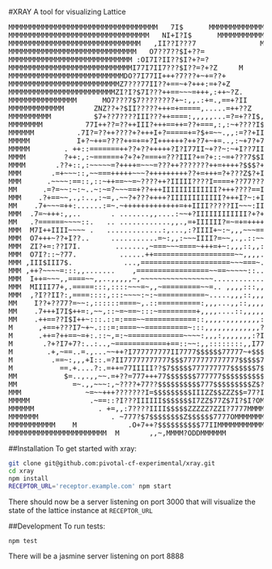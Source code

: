 #XRAY
A tool for visualizing Lattice 

<pre>
MMMMMMMMMMMMMMMMMMMMMMMMMMMMMMMMMMM   7I$      MMMMMMMMMMMMMMMMMMMMMMMMMMMMMMMMM
MMMMMMMMMMMMMMMMMMMMMMMMMMMMMMMMM   NI+I?I$      MMMMMMMMMMMMMMMMMMMMMMMMMMMMMMM
MMMMMMMMMMMMMMMMMMMMMMMMMMMMMMM   ,II??I???7               MMMMMMMMMMMMMMMMMMMMM
MMMMMMMMMMMMMMMMMMMMMMMMMMMMMM   O7??7??$I+??=              MMMMMMMMMMMMMMMMMMMM
MMMMMMMMMMMMMMMMMMMMMMMMMMMMM :OI7I?II??$I?+?=?             MMMMMMMMMMMMMMMMMMMM
MMMMMMMMMMMMMMMMMMMMMMMMMMMMMI77I7II7???$I??=?+?Z     M     MMMMMMMMMMMMMMMMMMMM
MMMMMMMMMMMMMMMMMMMMMMMMMMMDO?7I77II+++?7???+~+=??+         MMMMMMMMMMMMMMMMMMMM
MMMMMMMMMMMMMMMMMMMMMMMMMMZ7???77II??+==~+?+++:=+?+Z         MMMMMMMMMMMMMMMMMMM
MMMMMMMMMMMMMMMMMMMMMMMMMZI?I?$7I???++==~~~=+++,:++~?Z.       MMMMMMMMMMMMMMMMMM
MMMMMMMMMMMMMMMM      MO7???7$7????????+~:,,.:+=.,==+?II       MMMMMMMMMMMMMMMMM
MMMMMMMMMMMMM       ZNZ??+?$II?????+++=+=====,.....=++??Z        MMMMMMMMMMMMMMM
MMMMMMMMMM          $7+??7????III???++====:,,,,,...=?=+??I$,     MMMMMMMMMMMMMMM
MMMMMMMM          77I++??=??++III?+++==++=??+===,:,:~+????I$.      MMMMMMMMMMMMM
MMMMMM          .7I?=??++????+?+++I+?=====+=?$+=~~.,,:=??+III$      MMMMMMMMMMMM
MMMMM           I+?~++=????++=+=+?I++++++?++?7+~+=..,:~+7?+7I7$,     MMMMMMMMMMM
MMMMM        . ++::=======++??+??+++++?I?I77II~+??~:~+I??7II7777M     MMMMMMMMMM
MMMM         ?++:,:~======+?+?+?===+=???III?+=?+::~=+???7$$I777I7M    MMMMMMMMMM
MMMM       .??+::,:~~~~~=?++++=~~~=???++???????++=++++?$$$?+I777777,   MMMMMMMMM
MMM       .=+~~~::,~~===+++++~~~?+++++++++??+=+++=?+???Z$?+IIIII777I     MMMMMMM
MMM      .~~~~:==::,::~++==~~=~????++?IIIII????I====+??77?????II77~II     MMMMMM
MM      .=?=~~:~:~..~:~=?~~~==+??+++IIIIIIIIIIIII?+++????==II????I~~?I     MMMMM
MMM    .?+==~~,.,:..,:~=,.~~?+???++++?IIIIIIIIIIII?+++I?~:+II???+II~~?I.    MMMM
MM    .7+~~~=++:......:=~.~+++++++++++++=++IIII?????II~~~:II7III++?I7~?I.    MMM
MMM  .7=~+++:,,..       . .......,,....:~~+?IIIIIIIIIIII?+?+++??II????+?=     MM
MM   .?======~~~~::.   .. ............,,.,=+IIIIII?=~=+=++++++++?+++++++?.     M
MMM  M7I++IIII~~~~ .   .............:,...,:?IIII+~:~,,,~~~==+===?=====+=+.     M
MMM  O7+++~??+I??..     ...........=~:,,:~~~IIII?=~~,.,.::~~~~~~:++=??II=M      
MMM  ZI?+=:??I7I.        .......,~===~~~====~+++=+~:,,,::,,:::,:,+++?=++~.      
MMM  O7I?::~?77.          ......++===================~~,,,,.,::,.::???==+=      
MMM ,III$III7$.            ...,=====================~~~===~.......,==:~=7I.     
MMM ,++?~~~~=:::,,.......    ,=================~~==~~~~~::......  ..:+??II.   MM
MMM  I++=~~~,,====~~,,..,,,,,~,~~~~~~~~~~~~~~~~~...................,~,+?I+    MM
MMM  MIIII77+,.=====:::,::::~~~=~,,~=========~~=.. ,,,,:::,,,,,.=+,:=~++I.    MM
MMM  ,?I??II?:,====::::,:::~~~~:~:~===========~.....,,,::,,,,,,?==~,===+I.    MM
MM    I??+??77?=~~:,::::::====~,.::==========:,,,...,,::,,,,,,I??++::?=I+     MM
MM    .7+++I7I$++=:,~~,::~=~==~:::~=========+,,,,....::,,,,,:II?=++~=+?$.    MMM
MM    .++==??I$I++~:::.::=:===~~============::,,,,.,,,,,,,,:7I?==??=+=$7     MMM
M      ,+==+???I7~+~.:::=:====~~==========~:::,,,,,,,,,,,,,?I?====?=+?$.     MMM
M      .++=?++==~=+:.::~,=:~=============~~~~:,,,:,,,,,,,:?I+===~=+++I$.    MMMM
M       .?+?I7+7?:..:..,~============+==::~~:,,::::::::,,I77=~=~~=?+I?.     MMMM
M        .+,~==..=.,...~~++?I777777777II7777$$$$$$77777~+$$$777???:++.     MMMMM
M         .==~:,,,+I::.=?II77777777777$$$7777777777777$$$$$777?I?~?=      MMMMMM
M           ==.+....?:.=++=77IIIII??$7$$$$$777777777$$$$$$7$7II??I?I=:.  MMMMMMM
MM           $=..,.,,~~.=+??=777+++77$$$$$$$777777$$$$$$$$$$7???I88888D88MMMMMMM
MM             =~.,,~~~:,~????+77??$$$$$$$$$$777$$$$$$$$$Z$?IIIMNDDNNNMMMMMMMM8M
MMM               ~=~~+++???????I=$$$$$$$$$IIIZZ$$ZZZ$$=77?I$MMMMMMMMMMMMMMMMO8M
MMMMM              .~==::?I???IIIIII$$$$$$$I7ZZ$77Z$7I?$I?OMMMMMMMMMMMMMMMMM=O8O
MMMMMM               . +=,,:7????IIII$$$$$ZZZZZ7ZZI?7777MMMMMMMMMMMMMMMMMMMM O8O
MMMMMMM                 . ~777?$7$$$$$$$$Z$$$$$$7777OMMMMMMMMMMMMMMMMM    MM?$Z$
MMMMMMMMMMM    M            .O+7++?$$$$$$$$$$77IIMMMMMMMMMMMMMMM         M IOZ$Z
MMMMMMMMMMMMMMMMMMMMMMM  M       ,,~,MMMM?ODDMMMMMM                     MMIZO$Z7
</pre>

##Installation
To get started with xray:
```sh
git clone git@github.com:pivotal-cf-experimental/xray.git
cd xray
npm install
RECEPTOR_URL='receptor.example.com' npm start 
```
There should now be a server listening on port 3000 that will visualize the state of the lattice instance at `RECEPTOR_URL`

##Development
To run tests:
```sh
npm test
```

There will be a jasmine server listening on port 8888

